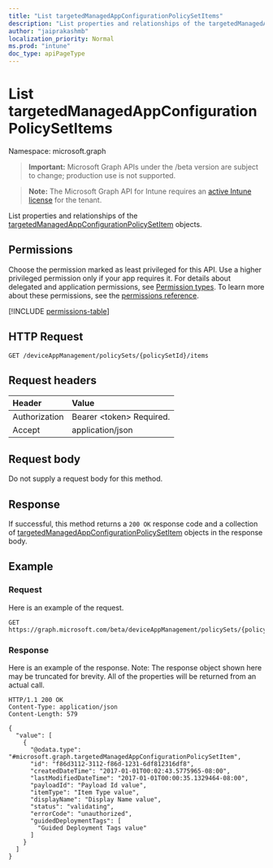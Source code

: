 ```yaml
---
title: "List targetedManagedAppConfigurationPolicySetItems"
description: "List properties and relationships of the targetedManagedAppConfigurationPolicySetItem objects."
author: "jaiprakashmb"
localization_priority: Normal
ms.prod: "intune"
doc_type: apiPageType
---
```


# List targetedManagedAppConfigurationPolicySetItems

Namespace: microsoft.graph

> **Important:** Microsoft Graph APIs under the /beta version are subject to change; production use is not supported.

> **Note:** The Microsoft Graph API for Intune requires an [active Intune license](https://go.microsoft.com/fwlink/?linkid=839381) for the tenant.

List properties and relationships of the [targetedManagedAppConfigurationPolicySetItem](../resources/intune-policyset-targetedmanagedappconfigurationpolicysetitem.md) objects.

## Permissions
Choose the permission marked as least privileged for this API. Use a higher privileged permission only if your app requires it. For details about delegated and application permissions, see [Permission types](/graph/permissions-overview#permission-types). To learn more about these permissions, see the [permissions reference](/graph/permissions-reference).

<!-- { "blockType": "permissions", "name": "intune_policyset_targetedmanagedappconfigurationpolicysetitem_list" } -->
[!INCLUDE [permissions-table](../includes/permissions/intune-policyset-targetedmanagedappconfigurationpolicysetitem-list-permissions.md)]

## HTTP Request
<!-- {
  "blockType": "ignored"
}
-->
``` http
GET /deviceAppManagement/policySets/{policySetId}/items
```

## Request headers
|Header|Value|
|:---|:---|
|Authorization|Bearer &lt;token&gt; Required.|
|Accept|application/json|

## Request body
Do not supply a request body for this method.

## Response
If successful, this method returns a `200 OK` response code and a collection of [targetedManagedAppConfigurationPolicySetItem](../resources/intune-policyset-targetedmanagedappconfigurationpolicysetitem.md) objects in the response body.

## Example

### Request
Here is an example of the request.
``` http
GET https://graph.microsoft.com/beta/deviceAppManagement/policySets/{policySetId}/items
```

### Response
Here is an example of the response. Note: The response object shown here may be truncated for brevity. All of the properties will be returned from an actual call.
``` http
HTTP/1.1 200 OK
Content-Type: application/json
Content-Length: 579

{
  "value": [
    {
      "@odata.type": "#microsoft.graph.targetedManagedAppConfigurationPolicySetItem",
      "id": "f86d3112-3112-f86d-1231-6df812316df8",
      "createdDateTime": "2017-01-01T00:02:43.5775965-08:00",
      "lastModifiedDateTime": "2017-01-01T00:00:35.1329464-08:00",
      "payloadId": "Payload Id value",
      "itemType": "Item Type value",
      "displayName": "Display Name value",
      "status": "validating",
      "errorCode": "unauthorized",
      "guidedDeploymentTags": [
        "Guided Deployment Tags value"
      ]
    }
  ]
}
```
